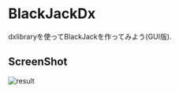 ﻿# BlackJackDx
dxlibraryを使ってBlackJackを作ってみよう(GUI版).

## ScreenShot
![result](https://raw.githubusercontent.com/MizukiFurusawa/BlackJackDx/mizuki_dev/img/cap01.gif)
